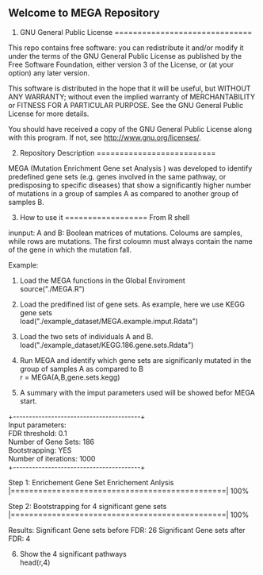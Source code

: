 Welcome to MEGA Repository
-------------------------------

1. GNU General Public License
==============================

This repo contains free software: you can redistribute it and/or modify
it under the terms of the GNU General Public License as published by
the Free Software Foundation, either version 3 of the License, or
(at your option) any later version.

This software is distributed in the hope that it will be useful,
but WITHOUT ANY WARRANTY; without even the implied warranty of
MERCHANTABILITY or FITNESS FOR A PARTICULAR PURPOSE.  See the
GNU General Public License for more details.

You should have received a copy of the GNU General Public License
along with this program.  If not, see <http://www.gnu.org/licenses/>.


2. Repository Description
==========================

MEGA (Mutation Enrichment Gene set Analysis ) was developed to 
identify predefined gene sets (e.g. genes involved in the same
pathway, or predisposing to specific diseases) that show a
significantly higher number of mutations in a group of samples A
as compared to another group of samples B.

3. How to use it
==================
From R shell

inunput:
A and B: Boolean matrices of mutations. Coloums are samples, while rows are
mutations. The first coloumn must always contain the name of the gene in which
the mutation fall.

Example:

1. Load the MEGA functions in the Global Enviroment <br />
source("./MEGA.R") <br />

2. Load the predifined list of gene sets. As example, here we use KEGG gene sets <br />
load("./example_dataset/MEGA.example.imput.Rdata") <br />

3. Load the two sets of individuals A and B.
load("./example_dataset/KEGG.186.gene.sets.Rdata") <br />

4. Run MEGA and identify which gene sets are significanly mutated in the group of samples A as compared to B <br />
r = MEGA(A,B,gene.sets.kegg) <br />

5. A summary with the imput parameters used will be showed befor MEGA start.

+----------------------------------------+<br />
 Input parameters:<br />
 FDR threshold: 0.1 <br />
 Number of Gene Sets: 186 <br />
 Bootstrapping: YES<br />
 Number of iterations: 1000 <br />
+----------------------------------------+<br />

Step 1: Enrichement Gene Set Enrichement Anlysis
|===============================================| 100%

Step 2: Bootstrapping for 4 significant gene sets
|===============================================| 100%

Results:
Significant Gene sets before FDR: 26 
Significant Gene sets after FDR: 4 

6. Show the 4 significant pathways <br />
head(r,4) <br />
